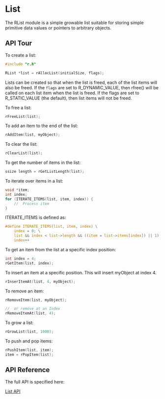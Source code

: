 # List

The RList module is a simple growable list suitable for storing simple primitive data values or pointers to arbitrary objects.

## API Tour

To create a list:

```c
#include "r.h"

RList *list = rAllocList(initialSize, flags);
```

Lists can be created so that when the list is freed, each of the list items will also be freed.
If the `flags` are set to R_DYNAMIC_VALUE, then rfree() will be called on each list item when the list is freed. If the flags are set to R_STATIC_VALUE (the default), then list items will not be freed.

To free a list:

```c
rFreeList(list);
```

To add an item to the end of the list:

```c
rAddItem(list, myObject);
```

To clear the list:

```c
rClearList(list);
```

To get the number of items in the list:

```c
ssize length = rGetListLength(list);
```

To iterate over items in a list:

```c
void *item;
int index;
for (ITERATE_ITEMS(list, item, index)) {
    //  Process item
}
```

ITERATE_ITEMS is defined as:

```c
#define ITERATE_ITEMS(list, item, index) \
    index = 0; \
    list && index < list->length && ((item = list->items[index]) || 1); \
    index++
```

To get an item from the list at a specific index position:

```c
int index = 4;
rGetItem(list, index);
```

To insert an item at a specific position. This will insert myObject at index 4.

```c
rInserItemAt(list, 4, myObject);
```

To remove an item:

```c
rRemoveItem(list, myObject);

//  or remove at an Index
rRemoveItemAt(list, 4);
```

To grow a list:

```c
rGrowList(list, 1000);
```

To push and pop items:

```c
rPushItem(list, item);
item = rPopItem(list);
```

## API Reference

The full API is specified here:

[List API](../../ref/api/r/#rlist)
